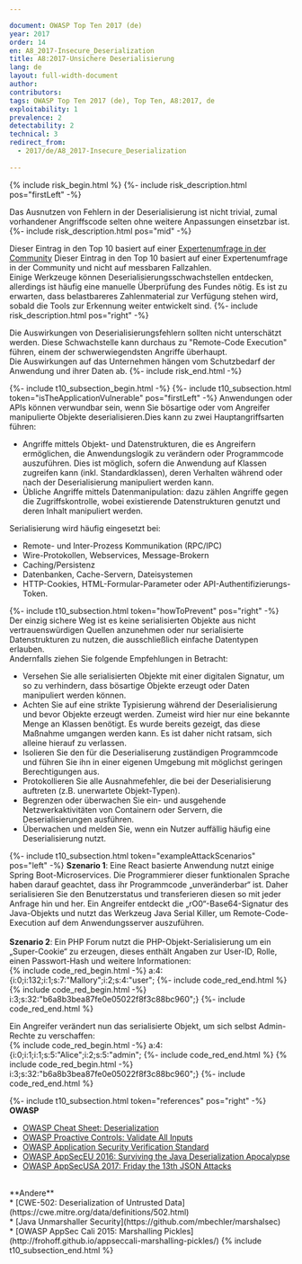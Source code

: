 ```yaml
---

document: OWASP Top Ten 2017 (de)
year: 2017
order: 14
en: A8_2017-Insecure_Deserialization
title: A8:2017-Unsichere Deserialisierung
lang: de
layout: full-width-document
author:
contributors:
tags: OWASP Top Ten 2017 (de), Top Ten, A8:2017, de
exploitability: 1
prevalence: 2
detectability: 2
technical: 3
redirect_from:
  - 2017/de/A8_2017-Insecure_Deserialization
  
---
```


{% include risk_begin.html %}
{%- include risk_description.html pos="firstLeft" -%}
<!--- Threat Agent: --->
Das Ausnutzen von Fehlern in der Deserialisierung ist nicht trivial, zumal vorhandener Angriffscode selten ohne weitere Anpassungen einsetzbar ist.
{%- include risk_description.html pos="mid" -%}
<!--- Security Weakness: --->
Dieser Eintrag in den Top 10 basiert auf einer [Expertenumfrage in der Community](https://owasp.blogspot.com/2017/08/owasp-top-10-2017-project-update.html) Dieser Eintrag in den Top 10 basiert auf einer Expertenumfrage in der Community und nicht auf messbaren Fallzahlen.<br>Einige Werkzeuge können Deserialisierungsschwachstellen entdecken, allerdings ist häufig eine manuelle Überprüfung des Fundes nötig. Es ist zu erwarten, dass belastbareres Zahlenmaterial zur Verfügung stehen wird, sobald die Tools zur Erkennung weiter entwickelt sind.
{%- include risk_description.html pos="right" -%}
<!--- Impacts: --->
Die Auswirkungen von Deserialisierungsfehlern sollten nicht unterschätzt werden. Diese Schwachstelle kann durchaus zu "Remote-Code Execution" führen, einem der schwerwiegendsten Angriffe überhaupt.<br>Die Auswirkungen auf das Unternehmen hängen vom Schutzbedarf der Anwendung und ihrer Daten ab.
{%- include risk_end.html -%}

{%- include t10_subsection_begin.html -%}
{%- include t10_subsection.html token="isTheApplicationVulnerable" pos="firstLeft" -%}
Anwendungen oder APIs können verwundbar sein, wenn Sie bösartige oder vom Angreifer manipulierte Objekte deserialisieren.Dies kann zu zwei Hauptangriffsarten führen:<br>
* Angriffe mittels Objekt- und Datenstrukturen, die es Angreifern ermöglichen, die Anwendungslogik zu verändern oder Programmcode auszuführen. Dies ist möglich, sofern die Anwendung auf Klassen zugreifen kann (inkl. Standardklassen), deren Verhalten während oder nach der Deserialisierung manipuliert werden kann.<br>
* Übliche Angriffe mittels Datenmanipulation: dazu zählen Angriffe gegen die Zugriffskontrolle, wobei existierende Datenstrukturen genutzt und deren Inhalt manipuliert werden.<br>

Serialisierung wird häufig eingesetzt bei:<br>
* Remote- und Inter-Prozess Kommunikation (RPC/IPC)<br>
* Wire-Protokollen, Webservices, Message-Brokern<br>
* Caching/Persistenz<br>
* Datenbanken, Cache-Servern, Dateisystemen<br>
* HTTP-Cookies, HTML-Formular-Parameter oder API-Authentifizierungs-Token.

{%- include t10_subsection.html token="howToPrevent" pos="right" -%}
Der einzig sichere Weg ist es keine serialisierten Objekte aus nicht vertrauenswürdigen Quellen anzunehmen oder nur serialisierte Datenstrukturen zu nutzen, die ausschließlich einfache Datentypen erlauben.<br>
Andernfalls ziehen Sie folgende Empfehlungen in Betracht:<br>
* Versehen Sie alle serialisierten Objekte mit einer digitalen Signatur, um so zu verhindern, dass bösartige Objekte erzeugt oder Daten manipuliert werden können.<br>
* Achten Sie auf eine strikte Typisierung während der Deserialisierung und bevor Objekte erzeugt werden. Zumeist wird hier nur eine bekannte Menge an Klassen benötigt. Es wurde bereits gezeigt, das diese Maßnahme umgangen werden kann. Es ist daher nicht ratsam, sich alleine hierauf zu verlassen.<br>
* Isolieren Sie den für die Deserialiserung zuständigen Programmcode und führen Sie ihn in einer eigenen Umgebung mit möglichst geringen Berechtigungen aus.<br>
* Protokollieren Sie alle Ausnahmefehler, die bei der Deserialisierung auftreten (z.B. unerwartete Objekt-Typen).<br>
* Begrenzen oder überwachen Sie ein- und ausgehende Netzwerkaktivitäten von Containern oder Servern, die Deserialisierungen ausführen.
* Überwachen und melden Sie, wenn ein Nutzer auffällig häufig eine Deserialisierung nutzt.

{%- include t10_subsection.html token="exampleAttackScenarios" pos="left" -%}
**Szenario 1**: Eine React basierte Anwendung nutzt einige Spring Boot-Microservices. Die Programmierer dieser funktionalen Sprache haben darauf geachtet, dass ihr Programmcode „unveränderbar“ ist. Daher serialisieren Sie den Benutzerstatus und transferieren diesen so mit jeder Anfrage hin und her. Ein Angreifer entdeckt die „rO0“-Base64-Signatur des Java-Objekts und nutzt das Werkzeug Java Serial Killer, um Remote-Code-Execution auf dem Anwendungsserver auszuführen.<br>
<br>
**Szenario 2**: Ein PHP Forum nutzt die PHP-Objekt-Serialisierung um ein „Super-Cookie“ zu erzeugen, dieses enthält Angaben zur User-ID, Rolle, einen Passwort-Hash und weitere Informationen:<br>
    {% include code_red_begin.html -%} a:4:{i:0;i:132;i:1;s:7:"Mallory";i:2;s:4:"user"; {%- include code_red_end.html %}
    {% include code_red_begin.html -%} i:3;s:32:"b6a8b3bea87fe0e05022f8f3c88bc960";} {%- include code_red_end.html %}

Ein Angreifer verändert nun das serialisierte Objekt, um sich selbst Admin-Rechte zu verschaffen:<br>
    {% include code_red_begin.html -%} a:4:{i:0;i:1;i:1;s:5:"Alice";i:2;s:5:"admin"; {%- include code_red_end.html %}
    {% include code_red_begin.html -%} i:3;s:32:"b6a8b3bea87fe0e05022f8f3c88bc960";} {%- include code_red_end.html %}

{%- include t10_subsection.html token="references" pos="right" -%}
**OWASP**<br>
* [OWASP Cheat Sheet: Deserialization](https://cheatsheetseries.owasp.org/cheatsheets/Deserialization_Cheat_Sheet.html)<br>
* [OWASP Proactive Controls: Validate All Inputs](/www-project-proactive-controls/v3/en/c5-validate-inputs)<br>
* [OWASP Application Security Verification Standard](/www-project-application-security-verification-standard)<br>
* [OWASP AppSecEU 2016: Surviving the Java Deserialization Apocalypse](https://speakerdeck.com/pwntester/surviving-the-java-deserialization-apocalypse)<br>
* [OWASP AppSecUSA 2017: Friday the 13th JSON Attacks](https://speakerdeck.com/pwntester/friday-the-13th-json-attacks)<br>
<br>
**Andere**<br>
* [CWE-502: Deserialization of Untrusted Data](https://cwe.mitre.org/data/definitions/502.html)<br>
* [Java Unmarshaller Security](https://github.com/mbechler/marshalsec)<br>
* [OWASP AppSec Cali 2015: Marshalling Pickles](http://frohoff.github.io/appseccali-marshalling-pickles/)
{% include t10_subsection_end.html %}
